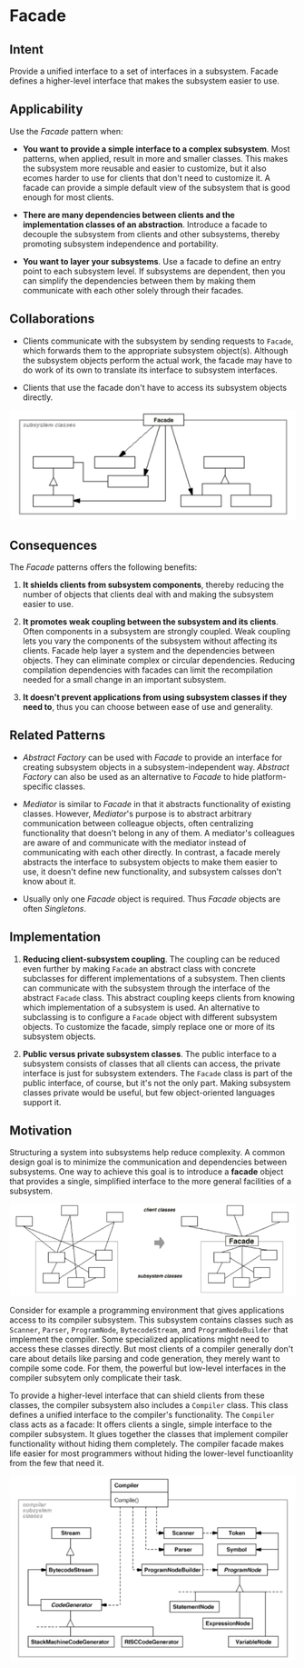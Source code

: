 # Facade

## Intent

Provide a unified interface to a set of interfaces in a subsystem. Facade defines a higher-level interface that makes the subsystem easier to use.

## Applicability

Use the _Facade_ pattern when:

* __You want to provide a simple interface to a complex subsystem__. Most patterns, when applied, result in more and smaller classes. This makes the subsystem more reusable and easier to customize, but it also ecomes harder to use for clients that don't need to customize it. A facade can provide a simple default view of the subsystem that is good enough for most clients.

* __There are many dependencies between clients and the implementation classes of an abstraction__. Introduce a facade to decouple the subsystem from clients and other subsystems, thereby promoting subsystem independence and portability.

* __You want to layer your subsystems__. Use a facade to define an entry point to each subsystem level. If subsystems are dependent, then you can simplify the dependencies between them by making them communicate with each other solely through their facades.

## Collaborations

* Clients communicate with the subsystem by sending requests to `Facade`, which forwards them to the appropriate subsystem object(s). Although the subsystem objects perform the actual work, the facade may have to do work of its own to translate its interface to subsystem interfaces.

* Clients that use the facade don't have to access its subsystem objects directly.

![facade structure](./facade-structure.png)

## Consequences

The _Facade_ patterns offers the following benefits:

1. __It shields clients from subsystem components__, thereby reducing the number of objects that clients deal with and making the subsystem easier to use.

2. __It promotes weak coupling between the subsystem and its clients__. Often components in a subsystem are strongly coupled. Weak coupling lets you vary the components of the subsystem without affecting its clients. Facade help layer a system and the dependencies between objects. They can eliminate complex or circular dependencies. Reducing compilation dependencies with facades can limit the recompilation needed for a small change in an important subsystem.

3. __It doesn't prevent applications from using subsystem classes if they need to__, thus you can choose between ease of use and generality.

## Related Patterns

* _Abstract Factory_ can be used with _Facade_ to provide an interface for creating subsystem objects in a subsystem-independent way. _Abstract Factory_ can also be used as an alternative to _Facade_ to hide platform-specific classes.

* _Mediator_ is similar to _Facade_ in that it abstracts functionality of existing classes. However, _Mediator_'s purpose is to abstract arbitrary communication between colleague objects, often centralizing functionality that doesn't belong in any of them. A mediator's colleagues are aware of and communicate with the mediator instead of communicating with each other directly. In contrast, a facade merely abstracts the interface to subsystem objects to make them easier to use, it doesn't define new functionality, and subsystem calsses don't know about it.

* Usually only one _Facade_ object is required. Thus _Facade_ objects are often _Singletons_.

## Implementation

1. __Reducing client-subsystem coupling__. The coupling can be reduced even further by making `Facade` an abstract class with concrete subclasses for different implementations of a subsystem. Then clients can communicate with the subsystem through the interface of the abstract `Facade` class. This abstract coupling keeps clients from knowing which implementation of a subsystem is used. An alternative to subclassing is to configure a `Facade` object with different subsystem objects. To customize the facade, simply replace one or more of its subsystem objects.

2. __Public versus private subsystem classes__. The public interface to a subsystem consists of classes that all clients can access, the private interface is just for subsystem extenders. The `Facade` class is part of the public interface, of course, but it's not the only part. Making subsystem classes private would be useful, but few object-oriented languages support it.

## Motivation

Structuring a system into subsystems help reduce complexity. A common design goal is to minimize the communication and dependencies between subsystems. One way to achieve this goal is to introduce a __facade__ object that provides a single, simplified interface to the more general facilities of a subsystem.

![facade motivation](./facade-motivation.png)

Consider for example a programming environment that gives applications access to its compiler subsystem. This subsystem contains classes such as `Scanner`, `Parser`, `ProgramNode`, `BytecodeStream`, and `ProgramNodeBuilder` that implement the compiler. Some specialized applications might need to access these classes directly. But most clients of a compiler generally don't care about details like parsing and code generation, they merely want to compile some code. For them, the powerful but low-level interfaces in the compiler subsytem only complicate their task.

To provide a higher-level interface that can shield clients from these classes, the compiler subsystem also includes a `Compiler` class. This class defines a unified interface to the compiler's functionality. The `Compiler` class acts as a facade: It offers clients a single, simple interface to the compiler subsystem. It glues together the classes that implement compiler functionality without hiding them completely. The compiler facade makes life easier for most programmers without hiding the lower-level functioanlity from the few that need it.

![facade example](./facade-example.png)
